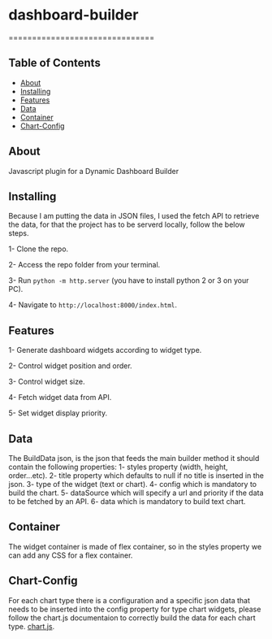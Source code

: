 




# dashboard-builder
===============================
## Table of Contents

* [About](#about)
* [Installing](#installing)
* [Features](#features)
* [Data](#data)
* [Container](#container)
* [Chart-Config](#chart-config)

## About

Javascript plugin for a Dynamic Dashboard Builder
 
## Installing

Because I am putting the data in JSON files, I used the fetch API to retrieve the data, for that the project has to be serverd locally,
follow the below steps.

1- Clone the repo.

2- Access the repo folder from your terminal.

3- Run `python -m http.server` (you have to install python 2 or 3 on your PC).

4- Navigate to `http://localhost:8000/index.html`.

## Features

1- Generate dashboard widgets according to widget type.

2- Control widget position and order.

3- Control widget size.

4- Fetch widget data from API.

5- Set widget display priority.

## Data

The BuildData json, is the json that feeds the main builder method it should contain the following properties:
1- styles property (width, height, order...etc).
2- title property which defaults to null if no title is inserted in the json.
3- type of the widget (text or chart).
4- config which is mandatory to build the chart.
5- dataSource which will specify a url and priority if the data to be fetched by an API.
6- data which is mandatory to build text chart.

## Container

The widget container is made of flex container, so in the styles property we can add any CSS for a flex container.

## Chart-Config

For each chart type there is a configuration and a specific json data that needs to be inserted into the config property for type chart widgets, please follow the chart.js documentaion to correctly build the data for each chart type.
[chart.js](https://www.chartjs.org/). 

